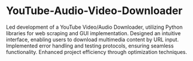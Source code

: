# YouTube-Audio-Video-Downloader
Led development of a YouTube Video/Audio Downloader, utilizing Python libraries for web scraping and GUI implementation. Designed an intuitive interface, enabling users to download multimedia content by URL input. Implemented error handling and testing protocols, ensuring seamless functionality. Enhanced project efficiency through optimization techniques.

